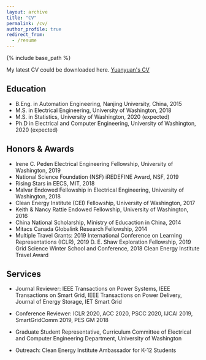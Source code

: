```yaml
---
layout: archive
title: "CV"
permalink: /cv/
author_profile: true
redirect_from:
  - /resume
---
```


{% include base_path %}

My latest CV could be downloaded here. [Yuanyuan's CV](https://drive.google.com/file/d/1e4vGRPEcI7w9w712VtC8JZkrK3vHIJf4/view?usp=sharing)

## Education

* B.Eng. in Automation Engineering, Nanjing University, China, 2015
* M.S. in Electrical Engineering, University of Washington, 2018
* M.S. in Statistics, University of Washington, 2020 (expected)
* Ph.D in Electrical and Computer Engineering, University of Washington, 2020 (expected)

<!---Research Interests
======
My research interests are in the area of cyber-physical and energy systems, from the perspective of
machine learning, optimization, and control.--->

<!---Invited Talks
======
1. "Data-driven Control for Energy Systems'', University of California, Berkeley, 2019/11. Hosted by Prof. Javad Lavaei.
	
2. "Data-driven Control for Energy Systems", Intelligent System and Control Forum, Nanjing University, China, 2019/10. Hosted by Prof. Chunlin Chen.
	
3. "Data-driven Robust Reinforcement Learning for Continuous Control", DeepMind for Google (DMG) Team Meeting, DeepMind, UK, 2019/09. Hosted by Praveen Srinivasan.
	
4. "Optimal Control via Neural Networks'', Grid Science Winter School and Conference, Los Alamos National Laboratory, New Mexico, 2019/01. Hosted by Dr. Deepjyoti Deka.
	
5. "End-to-End Model for Inventory Management'', INFORMS Annual Meeting, Arizona, 2018/11.
	
6. "Modeling and Optimization of Complex Building Systems with Recurrent Neural Networks'', INFORMS Annual Meeting, Texas, 2017/10.--->

## Honors & Awards

* Irene C. Peden Electrical Engineering Fellowship, University of Washington, 2019
* National Science Foundation (NSF) iREDEFINE Award, NSF, 2019 
* Rising Stars in EECS, MIT, 2018 
* Malvar Endowed Fellowship in Electrical Engineering, University of Washington, 2018
* Clean Energy Institute (CEI) Fellowship, University of Washington, 2017
* Keith & Nancy Rattie Endowed Fellowship, University of Washington, 2016
* China National Scholarship, Ministry of Educaction in China, 2014	
* Mitacs Canada Globalink Research Fellowship, 2014	
* Multiple Travel Grants: 2019 International Conference on Learning Representations (ICLR), 2019 D. E. Shaw Exploration Fellowship, 2019 Grid Science Winter School and Conference,  2018 Clean Energy Institute Travel Award

<!---Work experience
======
* Summer 2019: Research Scientist Intern
  * DeepMind, London
  * Summary: We proposed a novel data-driven framework for incorporating robustness into continuous control RL algorithms under model uncertainties. The proposed algorithm showed improved robust performance in various robotic control tasks, including MuJoCo and shadow dexterous hand.
  * Supervisors: Dr. [Daniel J. Mankowitz](https://danielmankowitz.wixsite.com/danielm), Dr. [Timothy Mann](https://kingtim1.github.io/), Dr. [Todd Hester](http://www.cs.utexas.edu/~todd/)
  
* Summer 2018: Research Scientist Intern
  * JD.com Silicon Valley Research Center
  * Summary: We studied the optimal inventory control problem under environmental uncertainties. A new one-step end-to-end (E2E) framework is proposed that outputs order decisions directly from features via a modular neural network. It achieved over 10\% cost saving in JD.com production testing.
  * Supervisor: Prof. [Zuojun (Max) Shen](https://shen.ieor.berkeley.edu/), Dr. [Rong Yuan](https://www.linkedin.com/in/rong-yuan-b4b15026), Dr. [Di Wu](https://www.linkedin.com/in/thuwoody)  
  
* Summer 2017: Power System Research Intern
  * Doosan GridTech
  * Summary: During this internship, I built optimization models and carried out sensitivity analysis for multiple distributed energy resource projects (e.g. energy storage, large-scale 	solar and wind farms).   
  * Supervisor: Dr. [Tess Williams](https://www.linkedin.com/in/tesslawannawilliams)--->

## Services

* Journal Reviewer: IEEE Transactions on Power Systems, IEEE Transactions on Smart Grid, IEEE Transactions on Power Delivery, Journal of Energy Storage, IET Smart Grid
	
* Conference Reviewer: ICLR 2020, ACC 2020, PSCC 2020, IJCAI 2019, SmartGridComm 2019, PES GM 2018
	
* Graduate Student Representative, Curriculum Committee of Electrical and Computer Engineering Department, University of Washington
	
* Outreach: Clean Energy Institute Ambassador for K-12 Students
 